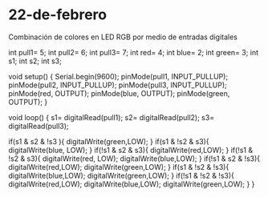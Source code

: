 # 22-de-febrero
Combinación de colores en LED RGB por medio de entradas digitales

int pull1= 5;
int pull2= 6;
int pull3= 7;
int red= 4;
int blue= 2;
int green= 3;
int s1;
int s2;
int s3;

void setup() {
  Serial.begin(9600);
  pinMode(pull1, INPUT_PULLUP);
  pinMode(pull2, INPUT_PULLUP);
  pinMode(pull3, INPUT_PULLUP);
  pinMode(red, OUTPUT);
  pinMode(blue, OUTPUT);
  pinMode(green, OUTPUT);
}

void loop() {
  s1= digitalRead(pull1);
  s2= digitalRead(pull2);
  s3= digitalRead(pull3);
  
if(s1 & s2 & !s3 ){
  digitalWrite(green,LOW);
  }
if(s1 & !s2 & s3){
  digitalWrite(blue, LOW);
  }
if(!s1 & s2 & s3){
  digitalWrite(red,LOW);
  }
if(!s1 & !s2 & s3){
  digitalWrite(red, LOW);
  digitalWrite(blue,LOW);
  }
if(!s1 & s2 & !s3){
  digitalWrite(red,LOW);
  digitalWrite(green,LOW);
  }
if(s1 & !s2 & !s3){
  digitalWrite(blue,LOW);
  digitalWrite(green,LOW);
  }
if(!s1 & !s2 & !s3){
  digitalWrite(red,LOW);
  digitalWrite(blue,LOW);
  digitalWrite(green,LOW);
  }
}
